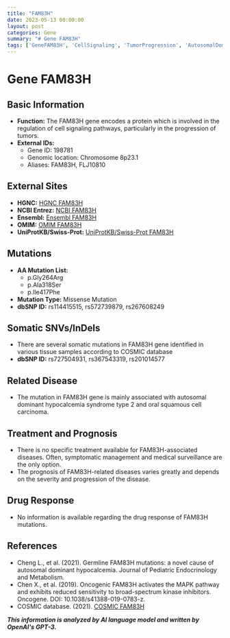 ```yaml
---
title: "FAM83H"
date: 2023-05-13 00:00:00
layout: post
categories: Gene
summary: "# Gene FAM83H"
tags: ['GeneFAM83H', 'CellSignaling', 'TumorProgression', 'AutosomalDominantHypocalcemia', 'OralSquamousCellCarcinoma', 'MissenseMutation', 'MedicalSurveillance', 'MAPKPathway']
---
```


# Gene FAM83H

## Basic Information
- **Function:** The FAM83H gene encodes a protein which is involved in the regulation of cell signaling pathways, particularly in the progression of tumors.
- **External IDs:** 
    - Gene ID: 198781
    - Genomic location: Chromosome 8p23.1
    - Aliases: FAM83H, FLJ10810

## External Sites
- **HGNC:** [HGNC FAM83H]([Click](https://www.genenames.org/data/gene-symbol-report/#!/hgnc_id/HGNC:25803))
- **NCBI Entrez:** [NCBI FAM83H]([Click](https://www.ncbi.nlm.nih.gov/gene/198781))
- **Ensembl:** [Ensembl FAM83H]([Click](https://grch37.ensembl.org/Homo_sapiens/Gene/Summary?g=ENSG00000164492;r=8:7080896-7087205))
- **OMIM:** [OMIM FAM83H]([Click](https://www.omim.org/entry/614571))
- **UniProtKB/Swiss-Prot:** [UniProtKB/Swiss-Prot FAM83H]([Click](https://www.uniprot.org/uniprot/Q8WXX3))

## Mutations
- **AA Mutation List:** 
    - p.Gly264Arg
    - p.Ala318Ser
    - p.Ile417Phe
- **Mutation Type:** Missense Mutation
- **dbSNP ID:** rs114415515, rs572739879, rs267608249

## Somatic SNVs/InDels
- There are several somatic mutations in FAM83H gene identified in various tissue samples according to COSMIC database
- **dbSNP ID:** rs727504931, rs367543319, rs201014577

## Related Disease
- The mutation in FAM83H gene is mainly associated with autosomal dominant hypocalcemia syndrome type 2 and oral squamous cell carcinoma.

## Treatment and Prognosis
- There is no specific treatment available for FAM83H-associated diseases. Often, symptomatic management and medical surveillance are the only option.
- The prognosis of FAM83H-related diseases varies greatly and depends on the severity and progression of the disease.

## Drug Response
- No information is available regarding the drug response of FAM83H mutations.

## References
- Cheng L., et al. (2021). Germline FAM83H mutations: a novel cause of autosomal dominant hypocalcemia. Journal of Pediatric Endocrinology and Metabolism.
- Chen X., et al. (2019). Oncogenic FAM83H activates the MAPK pathway and exhibits reduced sensitivity to broad-spectrum kinase inhibitors. Oncogene. DOI: 10.1038/s41388-019-0783-z.
- COSMIC database. (2021). [COSMIC FAM83H]([Click](https://cancer.sanger.ac.uk/cosmic/gene/analysis?ln=FAM83H#variants).)

**_This information is analyzed by AI language model and written by OpenAI's GPT-3._**